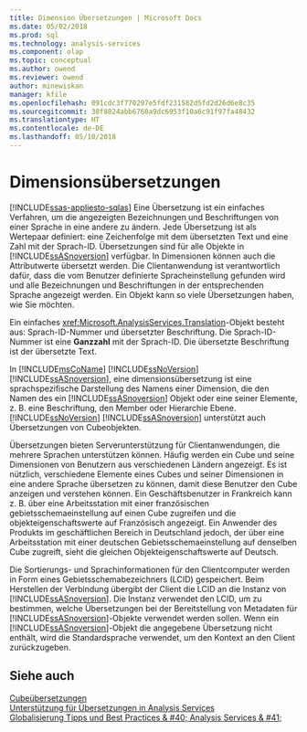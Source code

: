 ```yaml
---
title: Dimension Übersetzungen | Microsoft Docs
ms.date: 05/02/2018
ms.prod: sql
ms.technology: analysis-services
ms.component: olap
ms.topic: conceptual
ms.author: owend
ms.reviewer: owend
author: minewiskan
manager: kfile
ms.openlocfilehash: 091cdc3f770297e5fdf231582d5fd2d26d6e8c35
ms.sourcegitcommit: 38f8824abb6760a9dc6953f10a6c91f97fa48432
ms.translationtype: HT
ms.contentlocale: de-DE
ms.lasthandoff: 05/10/2018
---
```

# <a name="dimension-translations"></a>Dimensionsübersetzungen
[!INCLUDE[ssas-appliesto-sqlas](../../includes/ssas-appliesto-sqlas.md)]
  Eine Übersetzung ist ein einfaches Verfahren, um die angezeigten Bezeichnungen und Beschriftungen von einer Sprache in eine andere zu ändern. Jede Übersetzung ist als Wertepaar definiert: eine Zeichenfolge mit dem übersetzten Text und eine Zahl mit der Sprach-ID. Übersetzungen sind für alle Objekte in [!INCLUDE[ssASnoversion](../../includes/ssasnoversion-md.md)] verfügbar. In Dimensionen können auch die Attributwerte übersetzt werden. Die Clientanwendung ist verantwortlich dafür, dass die vom Benutzer definierte Spracheinstellung gefunden wird und alle Bezeichnungen und Beschriftungen in der entsprechenden Sprache angezeigt werden. Ein Objekt kann so viele Übersetzungen haben, wie Sie möchten.  
  
 Ein einfaches <xref:Microsoft.AnalysisServices.Translation>-Objekt besteht aus: Sprach-ID-Nummer und übersetzter Beschriftung. Die Sprach-ID-Nummer ist eine **Ganzzahl** mit der Sprach-ID. Die übersetzte Beschriftung ist der übersetzte Text.  
  
 In [!INCLUDE[msCoName](../../includes/msconame-md.md)] [!INCLUDE[ssNoVersion](../../includes/ssnoversion-md.md)] [!INCLUDE[ssASnoversion](../../includes/ssasnoversion-md.md)], eine dimensionsübersetzung ist eine sprachspezifische Darstellung des Namens einer Dimension, die den Namen des ein [!INCLUDE[ssASnoversion](../../includes/ssasnoversion-md.md)] Objekt oder eine seiner Elemente, z. B. eine Beschriftung, den Member oder Hierarchie Ebene. [!INCLUDE[ssNoVersion](../../includes/ssnoversion-md.md)] [!INCLUDE[ssASnoversion](../../includes/ssasnoversion-md.md)] unterstützt auch Übersetzungen von Cubeobjekten.  
  
 Übersetzungen bieten Serverunterstützung für Clientanwendungen, die mehrere Sprachen unterstützen können. Häufig werden ein Cube und seine Dimensionen von Benutzern aus verschiedenen Ländern angezeigt. Es ist nützlich, verschiedene Elemente eines Cubes und seiner Dimensionen in eine andere Sprache übersetzen zu können, damit diese Benutzer den Cube anzeigen und verstehen können. Ein Geschäftsbenutzer in Frankreich kann z. B. über eine Arbeitsstation mit einer französischen gebietsschemaeinstellung auf einen Cube zugreifen und die objekteigenschaftswerte auf Französisch angezeigt. Ein Anwender des Produkts im geschäftlichen Bereich in Deutschland jedoch, der über eine Arbeitsstation mit einer deutschen Gebietsschemaeinstellung auf denselben Cube zugreift, sieht die gleichen Objekteigenschaftswerte auf Deutsch.  
  
 Die Sortierungs- und Sprachinformationen für den Clientcomputer werden in Form eines Gebietsschemabezeichners (LCID) gespeichert. Beim Herstellen der Verbindung übergibt der Client die LCID an die Instanz von [!INCLUDE[ssASnoversion](../../includes/ssasnoversion-md.md)]. Die Instanz verwendet den LCID, um zu bestimmen, welche Übersetzungen bei der Bereitstellung von Metadaten für [!INCLUDE[ssASnoversion](../../includes/ssasnoversion-md.md)]-Objekte verwendet werden sollen. Wenn ein [!INCLUDE[ssASnoversion](../../includes/ssasnoversion-md.md)]-Objekt die angegebene Übersetzung nicht enthält, wird die Standardsprache verwendet, um den Kontext an den Client zurückzugeben.  
  
## <a name="see-also"></a>Siehe auch  
 [Cubeübersetzungen](../../analysis-services/multidimensional-models-olap-logical-cube-objects/cube-translations.md)   
 [Unterstützung für Übersetzungen in Analysis Services](../../analysis-services/translation-support-in-analysis-services.md)   
 [Globalisierung Tipps und Best Practices & #40; Analysis Services & #41;](../../analysis-services/globalization-tips-and-best-practices-analysis-services.md)  
  
  
